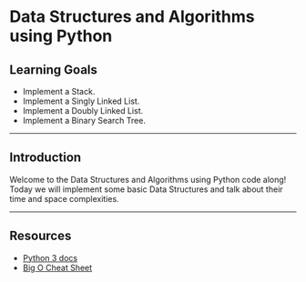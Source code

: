 # Data Structures and Algorithms using Python

## Learning Goals

- Implement a Stack.
- Implement a Singly Linked List.
- Implement a Doubly Linked List.
- Implement a Binary Search Tree.

***

## Introduction

Welcome to the Data Structures and Algorithms using Python
code along! Today we will implement some basic Data
 Structures and talk about their time and space complexities.

***

## Resources

- [Python 3 docs](https://docs.python.org/3/)
- [Big O Cheat Sheet](https://www.bigocheatsheet.com/)